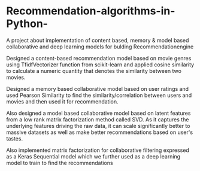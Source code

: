 # Recommendation-algorithms-in-Python-
A project about implementation of content based, memory &amp; model based collaborative and deep learning models for bulding Recommendationengine

Designed a content-based recommendation model based on movie genres using TfidfVectorizer function from scikit-learn and applied cosine similarity
to calculate a numeric quantity that denotes the similarity between two movies.

Designed a memory based collaborative model based on user ratings and used Pearson Similarity to find the similarity/correlation between users
and movies and then used it for recommendation.

Also designed a model based collaborative model based on latent features from a low rank matrix factorization method called SVD. As it captures the underlying features driving the raw data, 
it can scale significantly better to massive datasets as well as make better recommendations based on user's tastes.

Also implemented matrix factorization for collaborative filtering expressed as a Keras Sequential model which we further used as a deep learning 
model to train to find the recommendations
